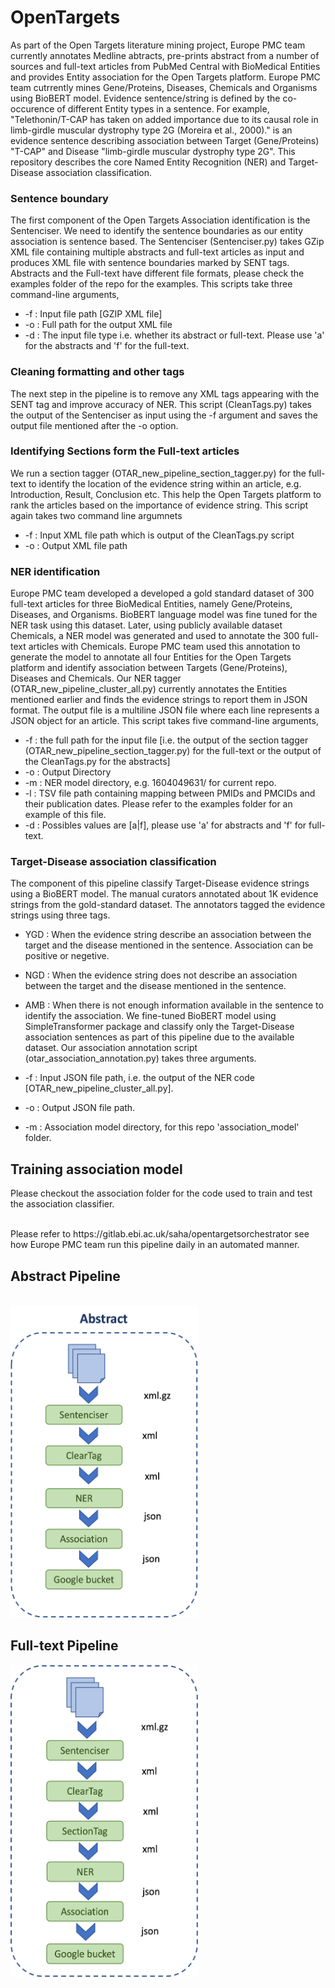 # OpenTargets
As part of the Open Targets literature mining project, Europe PMC team currently annotates Medline abtracts, pre-prints abstract from a number of sources and full-text articles from PubMed Central with BioMedical Entities and provides Entity association for the Open Targets platform. Europe PMC team cutrrently mines Gene/Proteins, Diseases, Chemicals and Organisms using BioBERT model. Evidence sentence/string is defined by the co-occurence of different Entity types in a sentence. For example, "Telethonin/T-CAP has taken on added importance due to its causal role in limb-girdle muscular dystrophy type 2G (Moreira et al., 2000)." is an evidence sentence describing association between Target (Gene/Proteins) "T-CAP" and Disease "limb-girdle muscular dystrophy type 2G". This repository describes the core Named Entity Recognition (NER) and Target-Disease association classification.
<br>
### Sentence boundary

The first component of the Open Targets Association identification is the Sentenciser. We need to identify the sentence boundaries as our entity association is sentence based. The Sentenciser (Sentenciser.py) takes GZip XML file containing multiple abstracts and full-text articles as input and produces XML file with sentence boundaries marked by SENT tags. Abstracts and the Full-text have different file formats, please check the examples folder of the repo for the examples. This scripts take three command-line arguments, 
- -f : Input file path [GZIP XML file] 
- -o : Full path for the output XML file
- -d : The input file type i.e. whether its abstract or full-text. Please use 'a' for the abstracts and 'f' for the full-text.   

### Cleaning formatting and other tags

The next step in the pipeline is to remove any XML tags appearing with the SENT tag and improve accuracy of NER. This script (CleanTags.py) takes the output of the Sentenciser as input using the -f argument and saves the output file mentioned after the -o option.

### Identifying Sections form the Full-text articles

We run a section tagger (OTAR_new_pipeline_section_tagger.py) for the full-text to identify the location of the evidence string within an article, e.g. Introduction, Result, Conclusion etc. This help the Open Targets platform to rank the articles based on the importance of evidence string. This script again takes two command line argumnets

- -f : Input XML file path which is output of the CleanTags.py script
- -o : Output XML file path

### NER identification

Europe PMC team developed a developed a gold standard dataset of 300 full-text articles for three BioMedical Entities, namely Gene/Proteins, Diseases, and Organisms. BioBERT language model was fine tuned for the NER task using this dataset. Later, using publicly available dataset Chemicals, a NER model was generated and used to annotate the 300 full-text articles with Chemicals. Europe PMC team used this annotation to generate the model to annotate all four Entities for the Open Targets platform and identify association between Targets (Gene/Proteins), Diseases and Chemicals. Our NER tagger (OTAR_new_pipeline_cluster_all.py) currently annotates the Entities mentioned earlier and finds the evidence strings to report them in JSON format. The output file is a multiline JSON file where each line represents a JSON object for an article. This script takes five command-line arguments,

- -f : the full path for the input file [i.e. the output of the section tagger (OTAR_new_pipeline_section_tagger.py) for the full-text or the output of the CleanTags.py for the abstracts]
- -o : Output Directory
- -m : NER model directory, e.g. 1604049631/ for current repo.
- -l : TSV file path containing mapping between PMIDs and PMCIDs and their publication dates. Please refer to the examples folder for an example of this file.
- -d : Possibles values are [a|f], please use 'a' for abstracts and 'f' for full-text.

### Target-Disease association classification

The component of this pipeline classify Target-Disease evidence strings using a BioBERT model. The manual curators annotated about 1K evidence strings from the gold-standard dataset. The annotators tagged the evidence strings using three tags.

- YGD : When the evidence string describe an association between the target and the disease mentioned in the sentence. Association can be positive or negetive.
- NGD : When the evidence string does not describe an association between the target and the disease mentioned in the sentence.
- AMB : When there is not enough information available in the sentence to identify the association.
We fine-tuned BioBERT model using SimpleTransformer package and classify only the Target-Disease association sentences as part of this pipeline due to the available dataset. Our association annotation script (otar_association_annotation.py) takes three arguments.

- -f : Input JSON file path, i.e. the output of the NER code [OTAR_new_pipeline_cluster_all.py].
- -o : Output JSON file path.
- -m : Association model directory, for this repo 'association_model' folder.

## Training association model
Please checkout the association folder for the code used to train and test the association classifier.

<br>
Please refer to https://gitlab.ebi.ac.uk/saha/opentargetsorchestrator see how Europe PMC team run this pipeline daily in an automated manner.

## Abstract Pipeline
<br>
<img src="image/abstract.png" width="300" height="500">
<br>

## Full-text Pipeline
<img src="image/full-text.png" width="300" height="500">

